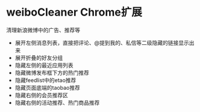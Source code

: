 ﻿weiboCleaner Chrome扩展
============

清理新浪微博中的广告、推荐等

- 展开左侧消息列表，直接把评论、@提到我的、私信等二级隐藏的链接显示出来
- 展开折叠的好友分组
- 隐藏左侧的最近应用列表
- 隐藏微博发布框下方的热门推荐
- 隐藏feedlist中的etao推荐
- 隐藏页面底端的taobao推荐
- 隐藏右侧的会员推荐区
- 隐藏右侧的活动推荐、热门商品推荐

